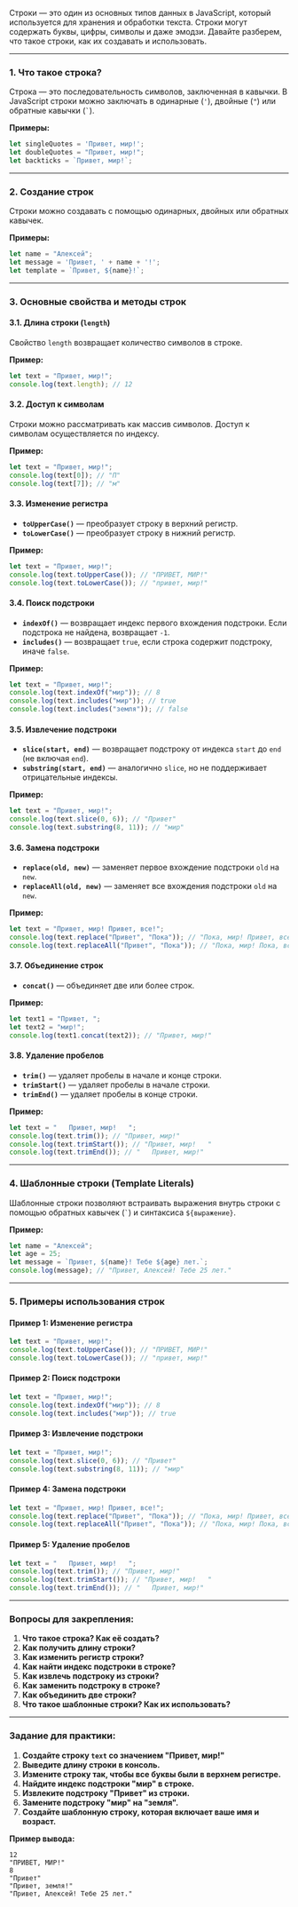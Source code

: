Строки — это один из основных типов данных в JavaScript, который используется для хранения и обработки текста. Строки могут содержать буквы, цифры, символы и даже эмодзи. Давайте разберем, что такое строки, как их создавать и использовать.

---

### 1. **Что такое строка?**

Строка — это последовательность символов, заключенная в кавычки. В JavaScript строки можно заключать в одинарные (`'`), двойные (`"`) или обратные кавычки (`` ` ``).

**Примеры:**
```javascript
let singleQuotes = 'Привет, мир!';
let doubleQuotes = "Привет, мир!";
let backticks = `Привет, мир!`;
```

---

### 2. **Создание строк**

Строки можно создавать с помощью одинарных, двойных или обратных кавычек.

**Примеры:**
```javascript
let name = "Алексей";
let message = 'Привет, ' + name + '!';
let template = `Привет, ${name}!`;
```

---

### 3. **Основные свойства и методы строк**

#### 3.1. **Длина строки (`length`)**

Свойство `length` возвращает количество символов в строке.

**Пример:**
```javascript
let text = "Привет, мир!";
console.log(text.length); // 12
```

#### 3.2. **Доступ к символам**

Строки можно рассматривать как массив символов. Доступ к символам осуществляется по индексу.

**Пример:**
```javascript
let text = "Привет, мир!";
console.log(text[0]); // "П"
console.log(text[7]); // "м"
```

#### 3.3. **Изменение регистра**

- **`toUpperCase()`** — преобразует строку в верхний регистр.
- **`toLowerCase()`** — преобразует строку в нижний регистр.

**Пример:**
```javascript
let text = "Привет, мир!";
console.log(text.toUpperCase()); // "ПРИВЕТ, МИР!"
console.log(text.toLowerCase()); // "привет, мир!"
```

#### 3.4. **Поиск подстроки**

- **`indexOf()`** — возвращает индекс первого вхождения подстроки. Если подстрока не найдена, возвращает `-1`.
- **`includes()`** — возвращает `true`, если строка содержит подстроку, иначе `false`.

**Пример:**
```javascript
let text = "Привет, мир!";
console.log(text.indexOf("мир")); // 8
console.log(text.includes("мир")); // true
console.log(text.includes("земля")); // false
```

#### 3.5. **Извлечение подстроки**

- **`slice(start, end)`** — возвращает подстроку от индекса `start` до `end` (не включая `end`).
- **`substring(start, end)`** — аналогично `slice`, но не поддерживает отрицательные индексы.

**Пример:**
```javascript
let text = "Привет, мир!";
console.log(text.slice(0, 6)); // "Привет"
console.log(text.substring(8, 11)); // "мир"
```

#### 3.6. **Замена подстроки**

- **`replace(old, new)`** — заменяет первое вхождение подстроки `old` на `new`.
- **`replaceAll(old, new)`** — заменяет все вхождения подстроки `old` на `new`.

**Пример:**
```javascript
let text = "Привет, мир! Привет, все!";
console.log(text.replace("Привет", "Пока")); // "Пока, мир! Привет, все!"
console.log(text.replaceAll("Привет", "Пока")); // "Пока, мир! Пока, все!"
```

#### 3.7. **Объединение строк**

- **`concat()`** — объединяет две или более строк.

**Пример:**
```javascript
let text1 = "Привет, ";
let text2 = "мир!";
console.log(text1.concat(text2)); // "Привет, мир!"
```

#### 3.8. **Удаление пробелов**

- **`trim()`** — удаляет пробелы в начале и конце строки.
- **`trimStart()`** — удаляет пробелы в начале строки.
- **`trimEnd()`** — удаляет пробелы в конце строки.

**Пример:**
```javascript
let text = "   Привет, мир!   ";
console.log(text.trim()); // "Привет, мир!"
console.log(text.trimStart()); // "Привет, мир!   "
console.log(text.trimEnd()); // "   Привет, мир!"
```

---

### 4. **Шаблонные строки (Template Literals)**

Шаблонные строки позволяют встраивать выражения внутрь строки с помощью обратных кавычек (`` ` ``) и синтаксиса `${выражение}`.

**Пример:**
```javascript
let name = "Алексей";
let age = 25;
let message = `Привет, ${name}! Тебе ${age} лет.`;
console.log(message); // "Привет, Алексей! Тебе 25 лет."
```

---

### 5. **Примеры использования строк**

#### Пример 1: Изменение регистра
```javascript
let text = "Привет, мир!";
console.log(text.toUpperCase()); // "ПРИВЕТ, МИР!"
console.log(text.toLowerCase()); // "привет, мир!"
```

#### Пример 2: Поиск подстроки
```javascript
let text = "Привет, мир!";
console.log(text.indexOf("мир")); // 8
console.log(text.includes("мир")); // true
```

#### Пример 3: Извлечение подстроки
```javascript
let text = "Привет, мир!";
console.log(text.slice(0, 6)); // "Привет"
console.log(text.substring(8, 11)); // "мир"
```

#### Пример 4: Замена подстроки
```javascript
let text = "Привет, мир! Привет, все!";
console.log(text.replace("Привет", "Пока")); // "Пока, мир! Привет, все!"
console.log(text.replaceAll("Привет", "Пока")); // "Пока, мир! Пока, все!"
```

#### Пример 5: Удаление пробелов
```javascript
let text = "   Привет, мир!   ";
console.log(text.trim()); // "Привет, мир!"
console.log(text.trimStart()); // "Привет, мир!   "
console.log(text.trimEnd()); // "   Привет, мир!"
```

---

### Вопросы для закрепления:

1. **Что такое строка? Как её создать?**
2. **Как получить длину строки?**
3. **Как изменить регистр строки?**
4. **Как найти индекс подстроки в строке?**
5. **Как извлечь подстроку из строки?**
6. **Как заменить подстроку в строке?**
7. **Как объединить две строки?**
8. **Что такое шаблонные строки? Как их использовать?**

---

### Задание для практики:

1. **Создайте строку `text` со значением "Привет, мир!"**
2. **Выведите длину строки в консоль.**
3. **Измените строку так, чтобы все буквы были в верхнем регистре.**
4. **Найдите индекс подстроки "мир" в строке.**
5. **Извлеките подстроку "Привет" из строки.**
6. **Замените подстроку "мир" на "земля".**
7. **Создайте шаблонную строку, которая включает ваше имя и возраст.**

**Пример вывода:**
```
12
"ПРИВЕТ, МИР!"
8
"Привет"
"Привет, земля!"
"Привет, Алексей! Тебе 25 лет."
```